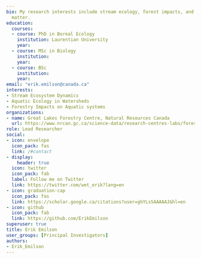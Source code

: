 ```yaml
---
bio: My research interests include stream ecology, forest impacts, and silly walks.
  matter.
education:
  courses:
  - course: PhD in Boreal Ecology
    institution: Laurentian University
    year: 
  - course: MSc in Biology
    institution: 
    year: 
  - course: BSc
    institution: 
    year: 
email: "erik.emilson@canada.ca"
interests:
- Stream Ecosystem Dynamics
- Aquatic Ecology in Watersheds
- Forestry Impacts on Aquatic systems
organizations:
- name: Great Lakes Forestry Centre, Natural Resources Canada
  url: https://www.nrcan.gc.ca/science-data/research-centres-labs/forestry-research-centres/great-lakes-forestry-centre/13459
role: Lead Researcher
social:
- icon: envelope
  icon_pack: fas
  link: /#contact
- display:
    header: true
  icon: twitter
  icon_pack: fab
  label: Follow me on Twitter
  link: https://twitter.com/wet_erik?lang=en
- icon: graduation-cap
  icon_pack: fas
  link: https://scholar.google.ca/citations?user=ghYLsSAAAAAJ&hl=en
- icon: github
  icon_pack: fab
  link: https://github.com/ErikEmilson
superuser: true
title: Erik Emilson
user_groups: [Principal Investigators]
authors:
- Erik_Emilson
---
```



